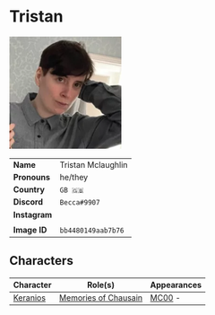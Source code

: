 # Tristan

<img src="https://raw.githubusercontent.com/jesskelsall/astarus-images/main/players/bb4480149aab7b76.png" height="200" />

|||
| --- | --- |
| **Name** | Tristan Mclaughlin | player.3
| **Pronouns** | he/they |
| **Country** | `GB 🇬🇧` |
| **Discord** | `Becca#9907` |
| **Instagram** | |
||
| **Image ID** | `bb4480149aab7b76` |

## Characters

| Character | Role(s) | Appearances |
| --- | --- | --- |
| [Keranios](../characters/keranios.md) | [Memories of Chausain](../campaigns/C3-memories-of-chausain.md) | [MC00](../sessions/MC00.md) - |
